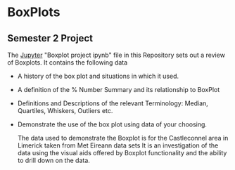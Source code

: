# BoxPlots
## Semester 2 Project

The [Jupyter](https://jupyter.org/)  "Boxplot project ipynb" file in this Repository sets out a review of Boxplots. It contains the following data

* A history of the box plot and situations in which it used.
* A definition of the % Number Summary and its relationship to BoxPlot
* Definitions and Descriptions of the relevant Terminology: Median, Quartiles, Whiskers, Outliers etc.
* Demonstrate the use of the box plot using data of your choosing. 

  The data used to demonstrate the Boxplot is for the Castleconnel area in Limerick taken from Met Eireann data sets
  It is an investigation of the data using the visual aids offered by Boxplot functionality and the ability to drill down on the data.

